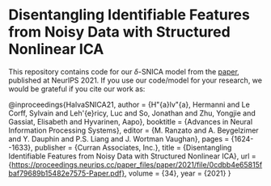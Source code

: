 # Disentangling Identifiable Features from Noisy Data with Structured Nonlinear ICA

This repository contains code for our $\delta$-SNICA model from the [paper](https://arxiv.org/abs/2106.09620), published at NeurIPS 2021. If you use our code/model for your research, we would be grateful if you cite our work as:

@inproceedings{HalvaSNICA21,
 author = {H\"{a}lv\"{a}, Hermanni and Le Corff, Sylvain and Leh\'{e}ricy, Luc and So, Jonathan and Zhu, Yongjie and Gassiat, Elisabeth and Hyvarinen, Aapo},
 booktitle = {Advances in Neural Information Processing Systems},
 editor = {M. Ranzato and A. Beygelzimer and Y. Dauphin and P.S. Liang and J. Wortman Vaughan},
 pages = {1624--1633},
 publisher = {Curran Associates, Inc.},
 title = {Disentangling Identifiable Features from Noisy Data with Structured Nonlinear ICA},
 url = {https://proceedings.neurips.cc/paper_files/paper/2021/file/0cdbb4e65815fbaf79689b15482e7575-Paper.pdf},
 volume = {34},
 year = {2021}
}
